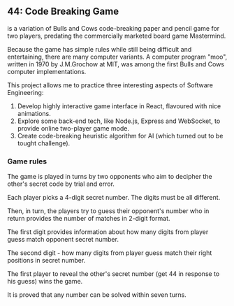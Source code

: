 ## 44: Code Breaking Game 
is a variation of Bulls and Cows code-breaking paper and pencil game for two players, predating the commercially marketed board game Mastermind.

Because the game has simple rules while still being difficult and entertaining, there are many computer variants. A computer program "moo", written in 1970 by J.M.Grochow at MIT, was among the first Bulls and Cows computer implementations.

This project allows me to practice three interesting aspects of Software Engineering: 
1. Develop highly interactive game interface in React, flavoured with nice animations.
2. Explore some back-end tech, like Node.js, Express and WebSocket, to provide online two-player game mode.
3. Create code-breaking heuristic algorithm for AI (which turned out to be tought challenge).

### Game rules

The game is played in turns by two opponents who aim to decipher the other's secret code by trial and error.

Each player picks a 4-digit secret number. The digits must be all different.

Then, in turn, the players try to guess their opponent's number who in return provides the number of matches in 2-digit format.

The first digit provides information about how many digits from player guess match opponent secret number.

The second digit - how many digits from player guess match their right positions in secret number.

The first player to reveal the other's secret number (get 44 in response to his guess) wins the game.

It is proved that any number can be solved within seven turns.